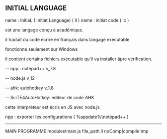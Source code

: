 ## INITIAL LANGUAGE
name : InitiaL ( Initiat Language) ( il )
name : initiat code ( ic )

est une langage conçu à académique.

il traduit du code ecrire en français dans langage exécutable 

fonctionne seulement sur Windows 

il contient certains fichiers exécutable qu'il va installer âpre vérification.

-- npp : notepad++ v_7.8

-- node.js v_12

-- ahk: autohotkey v_1.8

-- SciTE4AutoHotkey: editeur de code AHK

cette interpréteur est écris en JS avec node.js


npp :
exporter les configurations ( %appdate%\notepad++ )

--------------
MAIN PROGRAMME
modules\main.js file_path.il noComp|compile tmp
